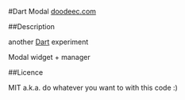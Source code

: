 #Dart Modal
[doodeec.com](http://doodeec.com)

##Description

another [Dart](http://dartlang.org) experiment

Modal widget + manager


##Licence

MIT a.k.a. do whatever you want to with this code :)